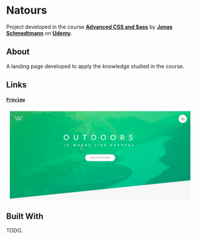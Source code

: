# Natours

Project developed in the course **[Advanced CSS and Sass](https://www.udemy.com/course/advanced-css-and-sass)** by **[Jonas Schmedtmann](https://www.udemy.com/user/jonasschmedtmann/)** on **[Udemy](https://www.udemy.com/)**.

## About

A landing page developed to apply the knowledge studied in the course.

## Links

**[`Preview`](https://alexbleggi.netlify.app/preview/natours/)**

<img src="https://github.com/alexbjr369/alexbjr369/blob/main/images/natours.png" alt="Natours">

## Built With

TODO.
